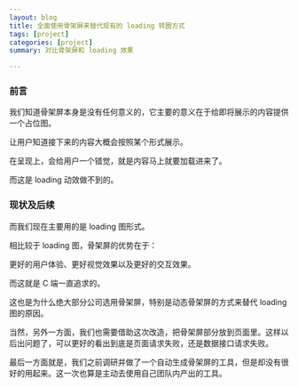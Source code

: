 ```yaml
---
layout: blog
title: 全面使用骨架屏来替代现有的 loading 转圈方式
tags: [project]
categories: [project]
summary: 对比骨架屏和 loading 效果

---
```


### 前言

我们知道骨架屏本身是没有任何意义的，它主要的意义在于给即将展示的内容提供一个占位图。

让用户知道接下来的内容大概会按照某个形式展示。

在呈现上，会给用户一个错觉，就是内容马上就要加载进来了。

而这是 loading 动效做不到的。

### 现状及后续

而我们现在主要用的是 loading 图形式。

相比较于 loading 图，骨架屏的优势在于：

更好的用户体验、更好视觉效果以及更好的交互效果。

而这就是 C 端一直追求的。

这也是为什么绝大部分公司选用骨架屏，特别是动态骨架屏的方式来替代 loading 图的原因。

当然，另外一方面，我们也需要借助这次改造，把骨架屏部分放到页面里。这样以后出问题了，可以更好的看出到底是页面请求失败，还是数据接口请求失败。



最后一方面就是，我们之前调研并做了一个自动生成骨架屏的工具，但是却没有很好的用起来。这一次也算是主动去使用自己团队内产出的工具。

